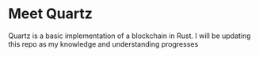 # Meet Quartz

Quartz is a basic implementation of a blockchain in Rust. I will be updating this repo as my knowledge and understanding progresses  